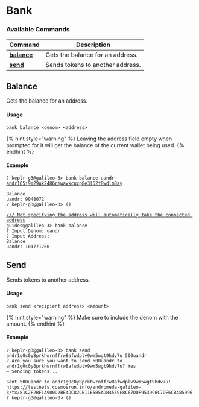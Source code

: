 # Bank

### Available Commands

| Command                        | Description                      |
| ------------------------------ | -------------------------------- |
| [**balance**](bank.md#balance) | Gets the balance for an address. |
| [**send**](bank.md#send)       | Sends tokens to another address. |

## Balance

Gets the balance for an address.

#### Usage

```
bank balance <denom> <address>
```

{% hint style="warning" %}
Leaving the address field empty when prompted for it will get the balance of the current wallet being used.
{% endhint %}

#### Example

<pre><code>? keplr-g3@galileo-3> bank balance uandr <a data-footnote-ref href="#user-content-fn-1">andr105j9m29uk2486rjwawkcucp8e3l52f8wdlm8ay</a>

Balance
uandr: 9048072
? keplr-g3@galileo-3> () 

<a data-footnote-ref href="#user-content-fn-2">/// Not specifying the address will automatically take the connected address</a>
guides@galileo-3> bank balance
? Input Denom: uandr
? Input Address: 
Balance
uandr: 101771266
</code></pre>

## Send

Sends tokens to another address.

#### Usage

```
bank send <recipient address> <amount>
```

{% hint style="warning" %}
Make sure to include the denom with the amount.&#x20;
{% endhint %}

#### **Example**

```
? keplr-g3@galileo-3> bank send andr1g0c0y8prkhwrnffrw8afwdplv9wm5wgt9hdv7u 500uandr
? Are you sure you want to send 500uandr to andr1g0c0y8prkhwrnffrw8afwdplv9wm5wgt9hdv7u? Yes
— Sending tokens...

Sent 500uandr to andr1g0c0y8prkhwrnffrw8afwdplv9wm5wgt9hdv7u!
https://testnets.cosmosrun.info/andromeda-galileo-3/tx/81C2F2BF1A900D2BE4DC82CB11E5B5ADB4559F8C67DDF9539C6C7DE6CBA85996
? keplr-g3@galileo-3> () 
```

[^1]: 

[^2]: 
